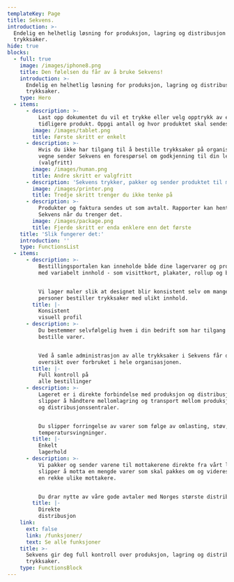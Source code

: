 ```yaml
---
templateKey: Page
title: Sekvens.
introduction: >-
  Endelig en helhetlig løsning for produksjon, lagring og distribusjon av
  trykksaker.
hide: true
blocks:
  - full: true
    image: /images/iphone8.png
    title: Den følelsen du får av å bruke Sekvens!
    introduction: >-
      Endelig en helhetlig løsning for produksjon, lagring og distribusjon av
      trykksaker.
    type: Hero
  - items:
      - description: >-
          Last opp dokumentet du vil et trykke eller velg opptrykk av et
          tidligere produkt. Oppgi antall og hvor produktet skal sendes.
        image: /images/tablet.png
        title: Første skritt er enkelt
      - description: >-
          Hvis du ikke har tilgang til å bestille trykksaker på organisasjonens
          vegne sender Sekvens en forespørsel om godkjenning til din leder.
          (valgfritt)
        image: /images/human.png
        title: Andre skritt er valgfritt
      - description: 'Sekvens trykker, pakker og sender produktet til mottakerene.'
        image: /images/printer.png
        title: Tredje skritt trenger du ikke tenke på
      - description: >-
          Produkter og faktura sendes ut som avtalt. Rapporter kan hentes i
          Sekvens når du trenger det.
        image: /images/package.png
        title: Fjerde skritt er enda enklere enn det første
    title: 'Slik fungerer det:'
    introduction: ''
    type: FunctionsList
  - items:
      - description: >-
          Bestillingsportalen kan inneholde både dine lagervarer og produkter
          med variabelt innhold - som visittkort, plakater, rollup og banner.


          Vi lager maler slik at designet blir konsistent selv om mange ulike
          personer bestiller trykksaker med ulikt innhold.
        title: |-
          Konsistent 
          visuell profil
      - description: >-
          Du bestemmer selvfølgelig hvem i din bedrift som har tilgang til å
          bestille varer.


          Ved å samle administrasjon av alle trykksaker i Sekvens får du full
          oversikt over forbruket i hele organisasjonen.
        title: |-
          Full kontroll på 
          alle bestillinger
      - description: >-
          Lageret er i direkte forbindelse med produksjon og distribusjon - du
          slipper å håndtere mellomlagring og transport mellom produksjon, lager
          og distribusjonssentraler.


          Du slipper forringelse av varer som følge av omlasting, støv, fukt og
          temperatursvingninger.
        title: |-
          Enkelt 
          lagerhold
      - description: >-
          Vi pakker og sender varene til mottakerene direkte fra vårt lager. Du
          slipper å motta en mengde varer som skal pakkes om og videresendes til
          en rekke ulike mottakere.


          Du drar nytte av våre gode avtaler med Norges største distributørerer.
        title: |-
          Direkte 
          distribusjon
    link:
      ext: false
      link: /funksjoner/
      text: Se alle funksjoner
    title: >-
      Sekvens gir deg full kontroll over produksjon, lagring og distribusjon av
      trykksaker.
    type: FunctionsBlock
---
```


